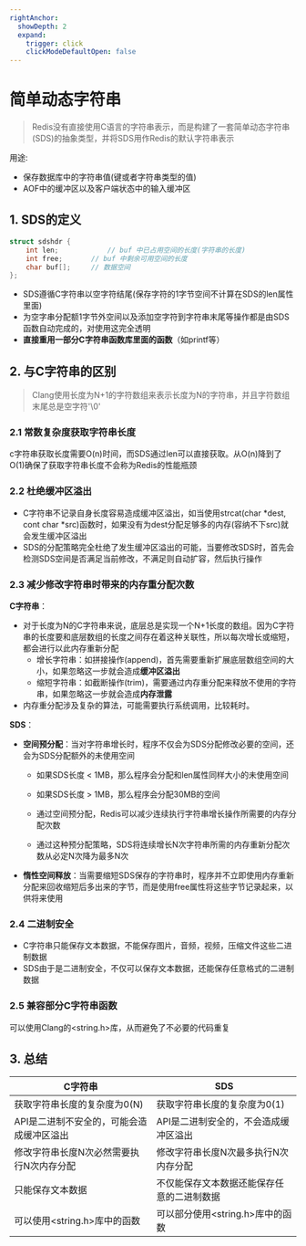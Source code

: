 ```yaml
---
rightAnchor: 
  showDepth: 2
  expand:
    trigger: click
    clickModeDefaultOpen: false
---
```

# 简单动态字符串

> Redis没有直接使用C语言的字符串表示，而是构建了一套简单动态字符串(SDS)的抽象类型，并将SDS用作Redis的默认字符串表示

用途:

* 保存数据库中的字符串值(键或者字符串类型的值)
* AOF中的缓冲区以及客户端状态中的输入缓冲区

## 1. SDS的定义

```c
struct sdshdr {
    int len; 			// buf 中已占用空间的长度(字符串的长度)
    int free; 		// buf 中剩余可用空间的长度
    char buf[];  	// 数据空间
};
```

* SDS遵循C字符串以空字符结尾(保存字符的1字节空间不计算在SDS的len属性里面)
* 为空字串分配额1字节外空间以及添加空字符到字符串末尾等操作都是由SDS函数自动完成的，对使用这完全透明
* **直接重用一部分C字符串函数库里面的函数**（如printf等）

## 2. 与C字符串的区别

> Clang使用长度为N+1的字符数组来表示长度为N的字符串，并且字符数组末尾总是空字符'\0'

### 2.1 常数复杂度获取字符串长度

c字符串获取长度需要O(n)时间，而SDS通过len可以直接获取。从O(n)降到了O(1)确保了获取字符串长度不会称为Redis的性能瓶颈

### 2.2 杜绝缓冲区溢出

* C字符串不记录自身长度容易造成缓冲区溢出，如当使用strcat(char *dest, cont char *src)函数时，如果没有为dest分配足够多的内存(容纳不下src)就会发生缓冲区溢出
* SDS的分配策略完全杜绝了发生缓冲区溢出的可能，当要修改SDS时，首先会检测SDS空间是否满足当前修改，不满足则自动扩容，然后执行操作

### 2.3 减少修改字符串时带来的内存重分配次数

**C字符串**：

* 对于长度为N的C字符串来说，底层总是实现一个N+1长度的数组。因为C字符串的长度要和底层数组的长度之间存在着这种关联性，所以每次增长或缩短，都会进行以此内存重新分配
    * 增长字符串：如拼接操作(append)，首先需要重新扩展底层数组空间的大小，如果忽略这一步就会造成**缓冲区溢出**
    * 缩短字符串：如截断操作(trim)，需要通过内存重分配来释放不使用的字符串，如果忽略这一步就会造成**内存泄露**
* 内存重分配涉及复杂的算法，可能需要执行系统调用，比较耗时。

**SDS**：

* **空间预分配**：当对字符串增长时，程序不仅会为SDS分配修改必要的空间，还会为SDS分配额外的未使用空间

    * 如果SDS长度 < 1MB，那么程序会分配和len属性同样大小的未使用空间
    * 如果SDS长度 > 1MB，那么程序会分配30MB的空间

    * 通过空间预分配，Redis可以减少连续执行字符串增长操作所需要的内存分配次数

    * 通过这种预分配策略，SDS将连续增长N次字符串所需的内存重新分配次数从必定N次降为最多N次

* **惰性空间释放**：当需要缩短SDS保存的字符串时，程序并不立即使用内存重新分配来回收缩短后多出来的字节，而是使用free属性将这些字节记录起来，以供将来使用

### 2.4 二进制安全

* C字符串只能保存文本数据，不能保存图片，音频，视频，压缩文件这些二进制数据
* SDS由于是二进制安全，不仅可以保存文本数据，还能保存任意格式的二进制数据

### 2.5 兼容部分C字符串函数

可以使用Clang的<string.h>库，从而避免了不必要的代码重复

## 3. 总结

| C字符串                                   | SDS                                        |
| ----------------------------------------- | ------------------------------------------ |
| 获取字符串长度的复杂度为0(N)              | 获取字符串长度的复杂度为0(1)               |
| API是二进制不安全的，可能会造成缓冲区溢出 | API是二进制安全的，不会造成缓冲区溢出      |
| 修改字符串长度N次必然需要执行N次内存分配  | 修改字符串长度N次最多执行N次内存分配       |
| 只能保存文本数据                          | 不仅能保存文本数据还能保存任意的二进制数据 |
| 可以使用<string.h>库中的函数              | 可以部分使用<string.h>库中的函数           |